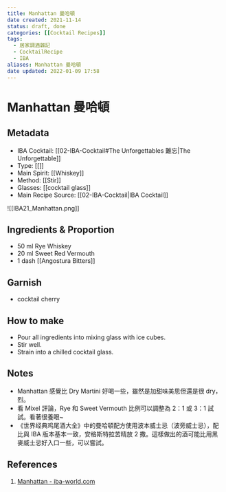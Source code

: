 ```yaml
---
title: Manhattan 曼哈頓
date created: 2021-11-14
status: draft, done
categories: [[Cocktail Recipes]]
tags:
  - 居家調酒雜記
  - CocktailRecipe
  - IBA
aliases: Manhattan 曼哈頓
date updated: 2022-01-09 17:58
---
```


# Manhattan 曼哈頓

## Metadata

- IBA Cocktail: [[02-IBA-Cocktail#The Unforgettables 難忘|The Unforgettable]]
- Type: [[]]
- Main Spirit: [[Whiskey]]
- Method: [[Stir]]
- Glasses: [[cocktail glass]]
- Main Recipe Source: [[02-IBA-Cocktail|IBA Cocktail]]

![[IBA21_Manhattan.png]]

## Ingredients & Proportion

- 50 ml Rye Whiskey
- 20 ml Sweet Red Vermouth
- 1 dash [[Angostura Bitters]]

## Garnish

- cocktail cherry

## How to make

- Pour all ingredients into mixing glass with ice cubes.
- Stir well.
- Strain into a chilled cocktail glass.

## Notes

- Manhattan 感覺比 Dry Martini 好喝一些，雖然是加甜味美思但還是很 dry，烈。
- 看 Mixel 評論，Rye 和 Sweet Vermouth 比例可以調整為 2：1 或 3：1 試試。看著很養眼~
- 《世界经典鸡尾酒大全》中的曼哈頓配方使用波本威士忌（波旁威士忌），配比與 IBA 版本基本一致，安格斯特拉苦精放 2 撒。這樣做出的酒可能比用黑麥威士忌好入口一些，可以嘗試。

## References

1. [Manhattan - iba-world.com](https://iba-world.com/manhattan/)
